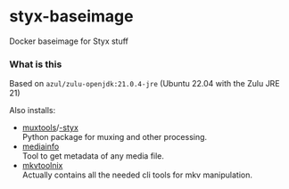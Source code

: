 # styx-baseimage
 Docker baseimage for Styx stuff

### What is this
Based on `azul/zulu-openjdk:21.0.4-jre` (Ubuntu 22.04 with the Zulu JRE 21)

Also installs:
- [muxtools](https://github.com/Jaded-Encoding-Thaumaturgy/muxtools)/[-styx](https://github.com/Vodes/muxtools-styx)
    <br>Python package for muxing and other processing.
- [mediainfo](https://mediaarea.net)
    <br>Tool to get metadata of any media file.
- [mkvtoolnix](https://mkvtoolnix.download/)
    <br>Actually contains all the needed cli tools for mkv manipulation.